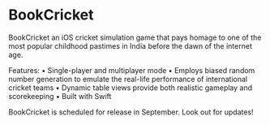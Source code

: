 # BookCricket
BookCricket an iOS cricket simulation game that pays homage to one of the most popular childhood pastimes in India before the dawn of the internet age.

Features:
• Single-player and multiplayer mode
• Employs biased random number generation to emulate the real-life performance of international cricket teams
• Dynamic table views provide both realistic gameplay and scorekeeping
• Built with Swift

BookCricket is scheduled for release in September. Look out for updates!
